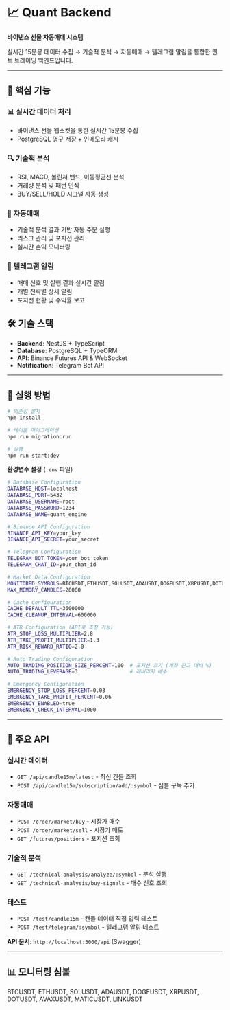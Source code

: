 # 📈 Quant Backend

**바이낸스 선물 자동매매 시스템**

실시간 15분봉 데이터 수집 → 기술적 분석 → 자동매매 → 텔레그램 알림을 통합한 퀀트 트레이딩 백엔드입니다.

---

## 🎯 핵심 기능

### 📊 실시간 데이터 처리

- 바이낸스 선물 웹소켓을 통한 실시간 15분봉 수집
- PostgreSQL 영구 저장 + 인메모리 캐시

### 🔍 기술적 분석

- RSI, MACD, 볼린저 밴드, 이동평균선 분석
- 거래량 분석 및 패턴 인식
- BUY/SELL/HOLD 시그널 자동 생성

### 🤖 자동매매

- 기술적 분석 결과 기반 자동 주문 실행
- 리스크 관리 및 포지션 관리
- 실시간 손익 모니터링

### 📱 텔레그램 알림

- 매매 신호 및 실행 결과 실시간 알림
- 개별 전략별 상세 알림
- 포지션 현황 및 수익률 보고

## 🛠️ 기술 스택

- **Backend**: NestJS + TypeScript
- **Database**: PostgreSQL + TypeORM
- **API**: Binance Futures API & WebSocket
- **Notification**: Telegram Bot API

---

## 🚀 실행 방법

```bash
# 의존성 설치
npm install

# 테이블 마이그레이션
npm run migration:run

# 실행
npm run start:dev
```

**환경변수 설정** (`.env` 파일)

```bash
# Database Configuration
DATABASE_HOST=localhost
DATABASE_PORT=5432
DATABASE_USERNAME=root
DATABASE_PASSWORD=1234
DATABASE_NAME=quant_engine

# Binance API Configuration
BINANCE_API_KEY=your_key
BINANCE_API_SECRET=your_secret

# Telegram Configuration
TELEGRAM_BOT_TOKEN=your_bot_token
TELEGRAM_CHAT_ID=your_chat_id

# Market Data Configuration
MONITORED_SYMBOLS=BTCUSDT,ETHUSDT,SOLUSDT,ADAUSDT,DOGEUSDT,XRPUSDT,DOTUSDT,AVAXUSDT,MATICUSDT,LINKUSDT
MAX_MEMORY_CANDLES=20000

# Cache Configuration
CACHE_DEFAULT_TTL=3600000
CACHE_CLEANUP_INTERVAL=600000

# ATR Configuration (API로 조정 가능)
ATR_STOP_LOSS_MULTIPLIER=2.8
ATR_TAKE_PROFIT_MULTIPLIER=1.3
ATR_RISK_REWARD_RATIO=2.0

# Auto Trading Configuration
AUTO_TRADING_POSITION_SIZE_PERCENT=100  # 포지션 크기 (계좌 잔고 대비 %)
AUTO_TRADING_LEVERAGE=3                 # 레버리지 배수

# Emergency Configuration
EMERGENCY_STOP_LOSS_PERCENT=0.03
EMERGENCY_TAKE_PROFIT_PERCENT=0.06
EMERGENCY_ENABLED=true
EMERGENCY_CHECK_INTERVAL=1000
```

---

## 📡 주요 API

### 실시간 데이터

- `GET /api/candle15m/latest` - 최신 캔들 조회
- `POST /api/candle15m/subscription/add/:symbol` - 심볼 구독 추가

### 자동매매

- `POST /order/market/buy` - 시장가 매수
- `POST /order/market/sell` - 시장가 매도
- `GET /futures/positions` - 포지션 조회

### 기술적 분석

- `GET /technical-analysis/analyze/:symbol` - 분석 실행
- `GET /technical-analysis/buy-signals` - 매수 신호 조회

### 테스트

- `POST /test/candle15m` - 캔들 데이터 직접 입력 테스트
- `POST /test/telegram/:symbol` - 텔레그램 알림 테스트

**API 문서**: `http://localhost:3000/api` (Swagger)

---

## 📊 모니터링 심볼

BTCUSDT, ETHUSDT, SOLUSDT, ADAUSDT, DOGEUSDT, XRPUSDT, DOTUSDT, AVAXUSDT, MATICUSDT, LINKUSDT
